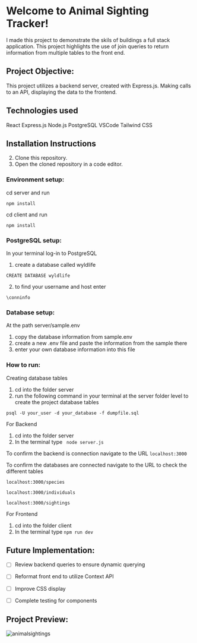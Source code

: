 # Welcome to Animal Sighting Tracker! 

I made this project to demonstrate the skils of buildings a full stack application. This project highlights the use of join queries to return information from multiple tables to the front end. 

## Project Objective:

This project utilizes a backend server, created with Express.js. Making calls to an API, displaying the data to the frontend.

## Technologies used

React 
Express.js
Node.js
PostgreSQL
VSCode 
Tailwind CSS

## Installation Instructions

2. Clone this repository.
3. Open the cloned repository in a code editor.


### Environment setup: 

cd server and run 

`````````
npm install
`````````

cd client and run 

`````````
npm install
`````````

### PostgreSQL setup: 
In your terminal log-in to PostgreSQL 
1. create a database called wyldlife 

`````````
CREATE DATABASE wyldlife 
`````````
2. to find your username and host enter 
`````````
\conninfo
`````````


### Database setup: 
At the path server/sample.env
1. copy the database information from sample.env 
2. create a new .env file and paste the information from the sample there 
3. enter your own database information into this file


### How to run:

Creating database tables 
1. cd into the folder server 
2. run the following command in your terminal at the server folder level to create the project database tables 

`````````
psql -U your_user -d your_database -f dumpfile.sql
`````````

For Backend
1. cd into the folder server  
2. In the terminal type ````````` node server.js`````````

To confirm the backend is connection navigate to the URL 
`````````localhost:3000`````````

To confirm the databases are connected navigate to the URL to check the different tables 

`````````localhost:3000/species`````````

`````````localhost:3000/individuals`````````

`````````localhost:3000/sightings`````````

For Frontend
1. cd into the folder client
2. In the terminal type ````````` npm run dev `````````


## Future Implementation: 
- [ ] Review backend queries to ensure dynamic querying 
- [ ] Reformat front end to utilize Context API 
- [ ] Improve CSS display
- [ ] Complete testing for components



## Project Preview: 
![animalsightings](https://github.com/user-attachments/assets/472012ff-a453-4222-b0b3-3f21b6a91420)


